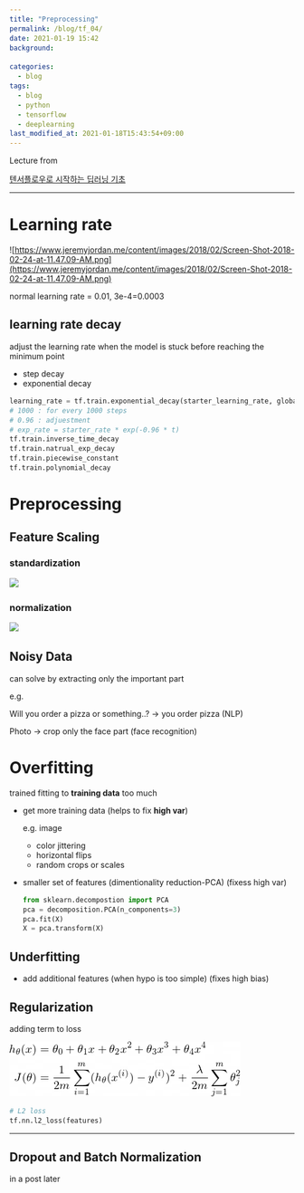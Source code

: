 ```yaml
---
title: "Preprocessing"
permalink: /blog/tf_04/
date: 2021-01-19 15:42
background:

categories:
  - blog
tags:
  - blog
  - python
  - tensorflow
  - deeplearning
last_modified_at: 2021-01-18T15:43:54+09:00
---
```


Lecture from 

[텐서플로우로 시작하는 딥러닝 기초](https://www.boostcourse.org/ai212)

---

# Learning rate

![https://www.jeremyjordan.me/content/images/2018/02/Screen-Shot-2018-02-24-at-11.47.09-AM.png](https://www.jeremyjordan.me/content/images/2018/02/Screen-Shot-2018-02-24-at-11.47.09-AM.png)

normal learning rate = 0.01, 3e-4=0.0003

## learning rate decay

adjust the learning rate when the model is stuck before reaching the minimum point

- step decay
- exponential decay

```python
learning_rate = tf.train.exponential_decay(starter_learning_rate, global_step, 1000, 0.96, )
# 1000 : for every 1000 steps
# 0.96 : adjuestment
# exp_rate = starter_rate * exp(-0.96 * t)
tf.train.inverse_time_decay
tf.train.natrual_exp_decay
tf.train.piecewise_constant
tf.train.polynomial_decay
```

# Preprocessing

## Feature Scaling

### standardization

<img src="https://render.githubusercontent.com/render/math?math=\displaystyle x_{new}=\frac{x-\mu}\sigma">

### normalization

<img src="https://render.githubusercontent.com/render/math?math=\displaystyle x_{new}=\frac{x-x_{min}}{x_{max}-x_{min}}">

## Noisy Data

can solve by extracting only the important part

e.g.

Will you order a pizza or something..? → you order pizza (NLP)

Photo → crop only the face part (face recognition)

# Overfitting

trained fitting to **training data** too much

- get more training data (helps to fix **high var**)

    e.g. image

    - color jittering
    - horizontal flips
    - random crops or scales
- smaller set of features (dimentionality reduction-PCA) (fixess high var)

    ```python
    from sklearn.decompostion import PCA
    pca = decomposition.PCA(n_components=3)
    pca.fit(X)
    X = pca.transform(X)
    ```

## Underfitting

- add additional features (when hypo is too simple) (fixes high bias)

## Regularization

adding term to loss

![eq_regularization.png](/assets/images/posts/2021-01-19/eq_regularization.png)

```python
# L2 loss
tf.nn.l2_loss(features)
```

---

## Dropout and Batch Normalization

in a post later